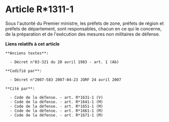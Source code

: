 # Article R*1311-1

Sous l'autorité du Premier ministre, les préfets de zone, préfets de région et préfets de département, sont responsables,
chacun en ce qui le concerne, de la préparation et de l'exécution des mesures non militaires de défense.

**Liens relatifs à cet article**

	**Anciens textes**:

	  - Décret n°83-321 du 20 avril 1983 - art. 1 (Ab)

	**Codifié par**:

	  - Décret n°2007-583 2007-04-23 JORF 24 avril 2007

	**Cité par**:

	  - Code de la défense. - art. R*1631-1 (V)
	  - Code de la défense. - art. R*1641-1 (M)
	  - Code de la défense. - art. R*1651-1 (M)
	  - Code de la défense. - art. R*1661-1 (M)
	  - Code de la défense. - art. R*1671-1 (M)
